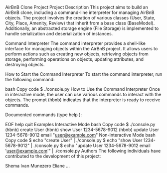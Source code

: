 AirBnB Clone Project
Project Description
This project aims to build an AirBnB clone, including a command-line interpreter for managing AirBnB objects. The project involves the creation of various classes (User, State, City, Place, Amenity, Review) that inherit from a base class (BaseModel). Additionally, an abstracted storage engine (File Storage) is implemented to handle serialization and deserialization of instances.

Command Interpreter
The command interpreter provides a shell-like interface for managing objects within the AirBnB project. It allows users to perform actions such as creating new objects, retrieving objects from storage, performing operations on objects, updating attributes, and destroying objects.

How to Start the Command Interpreter
To start the command interpreter, run the following command:

bash
Copy code
$ ./console.py
How to Use the Command Interpreter
Once in interactive mode, the user can use various commands to interact with the objects. The prompt (hbnb) indicates that the interpreter is ready to receive commands.

Documented commands (type help <topic>):

EOF
help
quit
Examples
Interactive Mode
bash
Copy code
$ ./console.py
(hbnb) create User
(hbnb) show User 1234-5678-9012
(hbnb) update User 1234-5678-9012 email "user@example.com"
Non-Interactive Mode
bash
Copy code
$ echo "create User" | ./console.py
$ echo "show User 1234-5678-9012" | ./console.py
$ echo "update User 1234-5678-9012 email 'user@example.com'" | ./console.py
Authors
The following individuals have contributed to the development of this project:

Shema Ivan
Munezero Eliane
...
